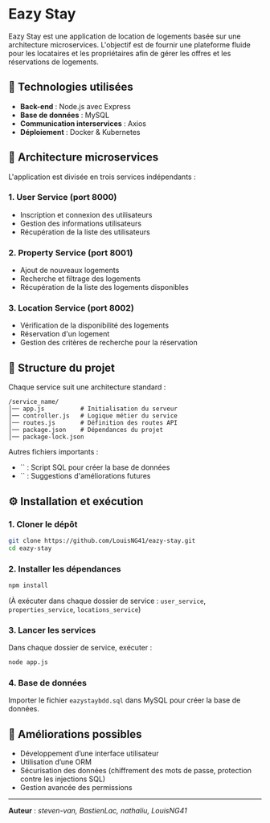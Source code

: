 # Eazy Stay

Eazy Stay est une application de location de logements basée sur une architecture microservices. L'objectif est de fournir une plateforme fluide pour les locataires et les propriétaires afin de gérer les offres et les réservations de logements.

## 🚀 Technologies utilisées

- **Back-end** : Node.js avec Express
- **Base de données** : MySQL
- **Communication interservices** : Axios
- **Déploiement** : Docker & Kubernetes

## 📌 Architecture microservices

L'application est divisée en trois services indépendants :

### **1. User Service** (port **8000**)

- Inscription et connexion des utilisateurs
- Gestion des informations utilisateurs
- Récupération de la liste des utilisateurs

### **2. Property Service** (port **8001**)

- Ajout de nouveaux logements
- Recherche et filtrage des logements
- Récupération de la liste des logements disponibles

### **3. Location Service** (port **8002**)

- Vérification de la disponibilité des logements
- Réservation d'un logement
- Gestion des critères de recherche pour la réservation

## 📂 Structure du projet

Chaque service suit une architecture standard :

```
/service_name/
│── app.js          # Initialisation du serveur
│── controller.js   # Logique métier du service
│── routes.js       # Définition des routes API
│── package.json    # Dépendances du projet
│── package-lock.json
```

Autres fichiers importants :

- `` : Script SQL pour créer la base de données
- `` : Suggestions d'améliorations futures

## ⚙️ Installation et exécution

### **1. Cloner le dépôt**

```sh
git clone https://github.com/LouisNG41/eazy-stay.git
cd eazy-stay
```

### **2. Installer les dépendances**

```sh
npm install
```

(À exécuter dans chaque dossier de service : `user_service`, `properties_service`, `locations_service`)

### **3. Lancer les services**

Dans chaque dossier de service, exécuter :

```sh
node app.js
```

### **4. Base de données**

Importer le fichier `eazystaybdd.sql` dans MySQL pour créer la base de données.

## 🔧 Améliorations possibles

- Développement d’une interface utilisateur
- Utilisation d’une ORM
- Sécurisation des données (chiffrement des mots de passe, protection contre les injections SQL)
- Gestion avancée des permissions

---

**Auteur** : *steven-van, BastienLac, nathaliu, LouisNG41*

